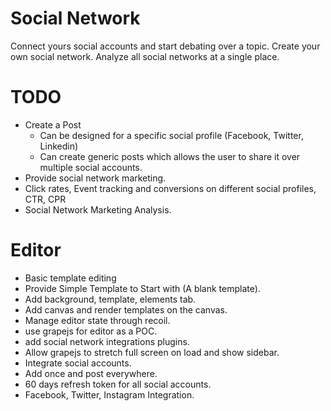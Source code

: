 # Social Network 
Connect yours social accounts and start debating over a topic. Create your own social network. Analyze all social networks at a single place. 

# TODO

- Create a Post
  - Can be designed for a specific social profile (Facebook, Twitter, Linkedin)
  - Can create generic posts which allows the user to share it over multiple social accounts.
- Provide social network marketing.
- Click rates, Event tracking and conversions on different social profiles, CTR, CPR
- Social Network Marketing Analysis.

# Editor
- Basic template editing
- Provide Simple Template to Start with (A blank template).
- Add background, template, elements tab.
- Add canvas and render templates on the canvas.
- Manage editor state through recoil.
- use grapejs for editor as a POC.
- add social network integrations plugins.
- Allow grapejs to stretch full screen on load and show sidebar.
- Integrate social accounts.
- Add once and post everywhere.
- 60 days refresh token for all social accounts.
- Facebook, Twitter, Instagram Integration.

